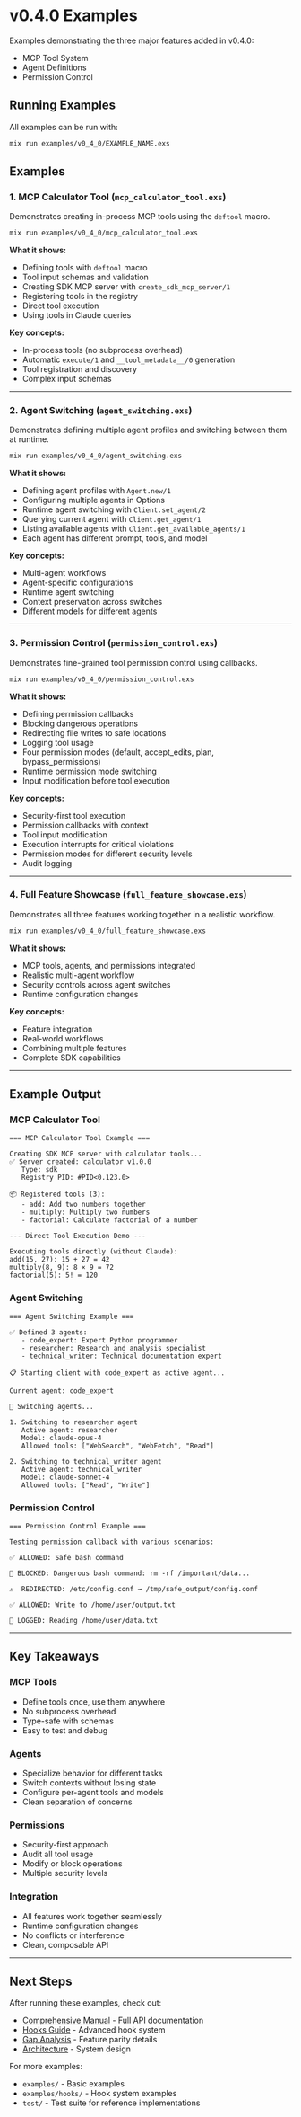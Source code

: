 # v0.4.0 Examples

Examples demonstrating the three major features added in v0.4.0:
- MCP Tool System
- Agent Definitions
- Permission Control

## Running Examples

All examples can be run with:

```bash
mix run examples/v0_4_0/EXAMPLE_NAME.exs
```

## Examples

### 1. MCP Calculator Tool (`mcp_calculator_tool.exs`)

Demonstrates creating in-process MCP tools using the `deftool` macro.

```bash
mix run examples/v0_4_0/mcp_calculator_tool.exs
```

**What it shows:**
- Defining tools with `deftool` macro
- Tool input schemas and validation
- Creating SDK MCP server with `create_sdk_mcp_server/1`
- Registering tools in the registry
- Direct tool execution
- Using tools in Claude queries

**Key concepts:**
- In-process tools (no subprocess overhead)
- Automatic `execute/1` and `__tool_metadata__/0` generation
- Tool registration and discovery
- Complex input schemas

---

### 2. Agent Switching (`agent_switching.exs`)

Demonstrates defining multiple agent profiles and switching between them at runtime.

```bash
mix run examples/v0_4_0/agent_switching.exs
```

**What it shows:**
- Defining agent profiles with `Agent.new/1`
- Configuring multiple agents in Options
- Runtime agent switching with `Client.set_agent/2`
- Querying current agent with `Client.get_agent/1`
- Listing available agents with `Client.get_available_agents/1`
- Each agent has different prompt, tools, and model

**Key concepts:**
- Multi-agent workflows
- Agent-specific configurations
- Runtime agent switching
- Context preservation across switches
- Different models for different agents

---

### 3. Permission Control (`permission_control.exs`)

Demonstrates fine-grained tool permission control using callbacks.

```bash
mix run examples/v0_4_0/permission_control.exs
```

**What it shows:**
- Defining permission callbacks
- Blocking dangerous operations
- Redirecting file writes to safe locations
- Logging tool usage
- Four permission modes (default, accept_edits, plan, bypass_permissions)
- Runtime permission mode switching
- Input modification before tool execution

**Key concepts:**
- Security-first tool execution
- Permission callbacks with context
- Tool input modification
- Execution interrupts for critical violations
- Permission modes for different security levels
- Audit logging

---

### 4. Full Feature Showcase (`full_feature_showcase.exs`)

Demonstrates all three features working together in a realistic workflow.

```bash
mix run examples/v0_4_0/full_feature_showcase.exs
```

**What it shows:**
- MCP tools, agents, and permissions integrated
- Realistic multi-agent workflow
- Security controls across agent switches
- Runtime configuration changes

**Key concepts:**
- Feature integration
- Real-world workflows
- Combining multiple features
- Complete SDK capabilities

---

## Example Output

### MCP Calculator Tool
```
=== MCP Calculator Tool Example ===

Creating SDK MCP server with calculator tools...
✅ Server created: calculator v1.0.0
   Type: sdk
   Registry PID: #PID<0.123.0>

📦 Registered tools (3):
   - add: Add two numbers together
   - multiply: Multiply two numbers
   - factorial: Calculate factorial of a number

--- Direct Tool Execution Demo ---

Executing tools directly (without Claude):
add(15, 27): 15 + 27 = 42
multiply(8, 9): 8 × 9 = 72
factorial(5): 5! = 120
```

### Agent Switching
```
=== Agent Switching Example ===

✅ Defined 3 agents:
   - code_expert: Expert Python programmer
   - researcher: Research and analysis specialist
   - technical_writer: Technical documentation expert

📋 Starting client with code_expert as active agent...

Current agent: code_expert

🔄 Switching agents...

1. Switching to researcher agent
   Active agent: researcher
   Model: claude-opus-4
   Allowed tools: ["WebSearch", "WebFetch", "Read"]

2. Switching to technical_writer agent
   Active agent: technical_writer
   Model: claude-sonnet-4
   Allowed tools: ["Read", "Write"]
```

### Permission Control
```
=== Permission Control Example ===

Testing permission callback with various scenarios:

✅ ALLOWED: Safe bash command

🚫 BLOCKED: Dangerous bash command: rm -rf /important/data...

⚠️  REDIRECTED: /etc/config.conf → /tmp/safe_output/config.conf

✅ ALLOWED: Write to /home/user/output.txt

📖 LOGGED: Reading /home/user/data.txt
```

---

## Key Takeaways

### MCP Tools
- Define tools once, use them anywhere
- No subprocess overhead
- Type-safe with schemas
- Easy to test and debug

### Agents
- Specialize behavior for different tasks
- Switch contexts without losing state
- Configure per-agent tools and models
- Clean separation of concerns

### Permissions
- Security-first approach
- Audit all tool usage
- Modify or block operations
- Multiple security levels

### Integration
- All features work together seamlessly
- Runtime configuration changes
- No conflicts or interference
- Clean, composable API

---

## Next Steps

After running these examples, check out:
- [Comprehensive Manual](../../COMPREHENSIVE_MANUAL.md) - Full API documentation
- [Hooks Guide](../../HOOKS_GUIDE.md) - Advanced hook system
- [Gap Analysis](../../docs/20251017/gap_analysis/README.md) - Feature parity details
- [Architecture](../../ARCHITECTURE.md) - System design

For more examples:
- `examples/` - Basic examples
- `examples/hooks/` - Hook system examples
- `test/` - Test suite for reference implementations
